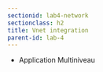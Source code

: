```yaml
---
sectionid: lab4-network
sectionclass: h2
title: Vnet integration
parent-id: lab-4
---
```



- Application Multiniveau
